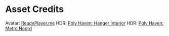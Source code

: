 # Asset Credits
Avatar: [ReadyPlayer.me](https://readyplayer.me)
HDR: [Poly Haven: Hanger Interior](https://polyhaven.com/a/hangar_interior)
HDR: [Poly Haven: Metro Noord](https://polyhaven.com/a/metro_noord)